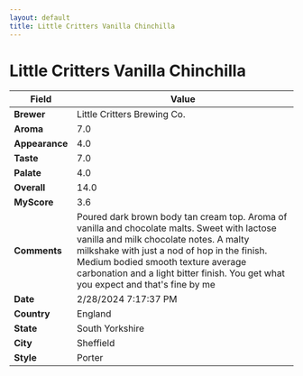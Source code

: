 ```yaml
---
layout: default
title: Little Critters Vanilla Chinchilla
---
```


# Little Critters Vanilla Chinchilla

| Field         | Value                                                                                                   |
|---------------|---------------------------------------------------------------------------------------------------------|
| **Brewer**    | Little Critters Brewing Co.                                                                                        |
| **Aroma**     | 7.0                                                                                         |
| **Appearance**| 4.0                                                                                    |
| **Taste**     | 7.0                                                                                         |
| **Palate**    | 4.0                                                                                        |
| **Overall**   | 14.0                                                                                       |
| **MyScore**   | 3.6                                                                                       |
| **Comments**  | Poured dark brown body tan cream top. Aroma of vanilla and chocolate malts. Sweet with lactose vanilla and milk chocolate notes. A malty milkshake with just a nod of hop in the finish. Medium bodied smooth texture average carbonation and a light bitter finish. You get what you expect and that's fine by me                                                                                      |
| **Date**      | 2/28/2024 7:17:37 PM                                                                                          |
| **Country**   | England                                                                                       |
| **State**     | South Yorkshire                                                                                         |
| **City**      | Sheffield                                                                                          |
| **Style**     | Porter                                                                                         |
